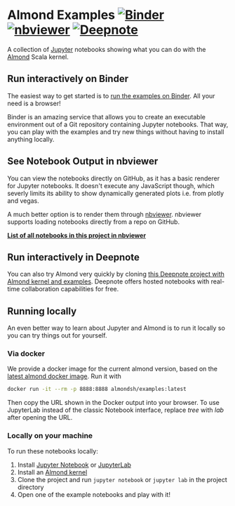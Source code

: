 # Almond Examples [![Binder](https://mybinder.org/badge_logo.svg)](https://mybinder.org/v2/gh/almond-sh/examples/master?urlpath=lab%2Ftree%2Fnotebooks%2Findex.ipynb) [![nbviewer](https://img.shields.io/badge/view%20on-nbviewer-brightgreen.svg)](https://nbviewer.jupyter.org/github/almond-sh/almond-examples/tree/master/notebooks/index.ipynb) [![Deepnote](https://deepnote.com/buttons/launch-in-deepnote-small.svg)](https://deepnote.com/project/9970220b-94df-4e6e-9695-85dda6b14c59#%2Fexamples%2Fnotebooks%2Findex.ipynb)


A collection of [Jupyter](http://jupyter.org/) notebooks showing what you can do with the [Almond](https://almond.sh) Scala kernel.

## Run interactively on Binder
The easiest way to get started is to [run the examples on Binder](https://mybinder.org/v2/gh/almond-sh/examples/master?urlpath=lab%2Ftree%2Fnotebooks%2Findex.ipynb).
All your need is a browser!

Binder is an amazing service that allows you to create an executable environment out of a Git repository containing
Jupyter notebooks. That way, you can play with the examples and try new things without having to install anything locally.

## See Notebook Output in nbviewer
You can view the notebooks directly on GitHub, as it has a basic renderer for Jupyter notebooks. It doesn't execute any JavaScript though, which severly limits its ability to show dynamically generated plots i.e. from plotly and vegas.

A much better option is to render them through [nbviewer](https://nbviewer.jupyter.org/). nbviewer supports loading notebooks directly from a repo on GitHub.

**[List of all notebooks in this project in nbviewer](https://nbviewer.jupyter.org/github/almond-sh/almond-examples/tree/master/notebooks/index.ipynb)**

## Run interactively in Deepnote
You can also try Almond very quickly by cloning [this Deepnote project with Almond kernel and examples](https://deepnote.com/project/9970220b-94df-4e6e-9695-85dda6b14c59#%2Fexamples%2Fnotebooks%2Findex.ipynb). Deepnote offers hosted notebooks with real-time collaboration capabilities for free.

## Running locally
An even better way to learn about Jupyter and Almond is to run it locally so you can try things out for yourself.

### Via docker
We provide a docker image for the current almond version, based on the [latest almond docker image](https://almond.sh/docs/try-docker). Run it with

```bash
docker run -it --rm -p 8888:8888 almondsh/examples:latest
```

Then copy the URL shown in the Docker output into your browser.
To use JupyterLab instead of the classic Notebook interface, replace *tree* with *lab* after opening the URL.

### Locally on your machine
To run these notebooks locally:
1. Install [Jupyter Notebook](http://jupyter.org/install) or [JupyterLab](https://jupyterlab.readthedocs.io/en/stable/)
2. Install an [Almond kernel](https://almond.sh/docs/quick-start-install)
3. Clone the project and run `jupyter notebook` or `jupyter lab` in the project directory
4. Open one of the example notebooks and play with it!
